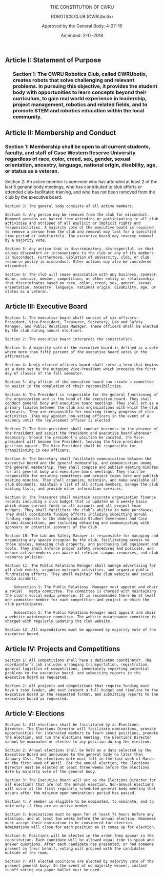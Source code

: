 
<p align="center">
THE CONSTITUTION OF CWRU
</p>

<p align="center">
ROBOTICS CLUB (CWRUbotix) 
</p>

<p align="center">
Approved by the General Body: 4-27-16 
</p>

<p align="center">
Amended: 2-17-2018 
</p>

<br>


## Article I: Statement of Purpose

<h3 style="margin-left: 5%">

**Section 1:** The CWRU Robotics Club, called CWRUbotix, creates robots that solve challenging and relevant problems. In pursuing this objective, it provides the student body with opportunities to learn concepts beyond their curriculum, to gain real world experience in leadership, project management, robotics and related fields, and to promote STEM and robotics education within the local community. 
</h3>

## Article II: Membership and Conduct 

<h3>Section 1: Membership shall be open to all current students, faculty, and staff of Case Western Reserve University regardless of race, color, creed, sex, gender, sexual orientation, ancestry, language, national origin, disability, age, or status as a veteran. 
</h3>   
Section 2: An active member is someone who has attended at least 2 of the last 5 general body meetings, who has contributed to club efforts or attended club-facilitated training, and who has not been removed from the club by the executive board. 

    Section 3: The general body consists of all active members. 

    Section 4: Any person may be removed from the club for misconduct. Removed persons are barred from attending or participating in all club activities and stripped of all explicit or implicit rights and responsibilities. A majority vote of the executive board is required to remove a person from the club and removal may last for a specified time period or indefinitely. The executive board may reverse removal by a majority vote. 

    Section 5: Any action that is discriminatory, disrespectful, or that causes discomfort or inconvenience to the club or any of its members is misconduct. Furthermore, violation of university, club, or club resource policy is misconduct. Other actions may also be considered misconduct. 

    Section 6: The club will cease association with any business, sponsor, donor, advisor, member, competition, or other entity or relationship that discriminates based on race, color, creed, sex, gender, sexual orientation, ancestry, language, national origin, disability, age, or status as a veteran. 

## Article III: Executive Board 

    Section 1: The executive board shall consist of six officers: President, Vice-President, Treasurer, Secretary, Lab and Safety Manager, and Public Relations Manager. These officers shall be elected by the club during annual elections. 

    Section 2: The executive board interprets the constitution. 

    Section 3: A majority vote of the executive board is defined as a vote where more than fifty percent of the executive board votes in the affirmative. 

    Section 4: Newly elected officers board shall serve a term that begins at a date set by the outgoing Vice-President which precedes the first day of classes of the fall semester. 

    Section 5: Any officer of the executive board can create a committee to assist in the completion of their responsibilities. 

    Section 6: The President is responsible for the general functioning of the organization and is the head of the executive board. They shall conduct general body and executive board meetings. They shall act as a primary liaison between the club and organizations with which the club interacts. They are responsible for ensuring timely progress of club activities. They may appoint non-voting officers in the event of a vacancy until the replacement officer is elected. 

    Section 7: The Vice-president shall conduct business in the absence of the President and assist the President and executive board whenever necessary. Should the president’s position be vacated, the Vice-president will become the President, leaving the Vice-president position vacant. The Vice President shall be responsible for transitioning in new officers. 

    Section 8: The Secretary shall facilitate communication between the executive board and the general membership, and communication among the general membership. They shall compose and publish meeting minutes for all general body and executive board meetings. They shall be responsible for ensuring committees and project teams take and publish meeting minutes. They shall organize, maintain, and make available all club documents, maintain a list of all active members, manage the club mailing lists, and provide other information services.
    
    Section 9: The Treasurer shall maintain accurate organization finance records including a club budget that is updated on a weekly basis which shows current funds in all accounts and all project team budgets. They shall facilitate the club’s ability to make purchases. They shall coordinate funding efforts including submitting annual funding requests to the Undergraduate Student Government and Case Alumni Association, and including obtaining and communicating with sponsors or potential sponsors of the club. 

    Section 10: The Lab and Safety Manager is responsible for managing and organizing any spaces occupied by the club, facilitating access to those spaces, managing club property, and purchasing lab equipment and tools. They shall enforce proper safety procedures and policies, and ensure active members are aware of relevant campus resources, and club resource policies. 

    Section 11: The Public Relations Manager shall manage advertising for all club events, organize outreach activities, and organize public fundraising efforts. They shall maintain the club website and social media accounts. 

        Subsection 1: The Public Relations  Manager must appoint and chair a social   media committee. The committee is charged with maintaining the club’s social media presence. It is recommended there be at least one committee member for each competition and project in which the club participates.     

        Subsection 2: The Public Relations Manager must appoint and chair a website maintenance committee. The website maintenance committee is charged with regularly updating the club website. 

    Section 12: All expenditures must be approved by majority vote of the executive board. 

## Article IV: Projects and Competitions 

    Section 1: All competitions shall have a dedicated coordinator. The coordinator’s job includes arranging transportation, registration, general logistics of competitions, immediately reporting potential problems to the executive board, and submitting reports to the executive board as requested. 

    Section 2: All projects and competitions that require funding must have a team leader, who must present a full budget and timeline to the executive board in the requested format, and submitting reports to the executive board as requested. 

## Article V: Elections 

    Section 1: All elections shall be facilitated by an Elections Director. The Elections Director will facilitate nominations, provide opportunities for interested members to learn about positions, promote the election, and run the elections meeting. The Elections Director cannot be nominated or elected to any position during the election. 

    Section 2: Annual elections shall be held on a date selected by the Executive Board and announced to the general body no later than January 31st. The elections date must fall in the last week of March or the first week of April. For the annual election, the Elections Director must be elected at least three weeks before the elections date by majority vote of the general body. 

    Section 3: The Executive Board will act as the Elections Director for all elections that are not the annual election. Non-annual elections will occur at the first regularly scheduled general body meeting that occurs after the minimum open nominations period has passed.

    Section 4: A member is eligible to be nominated, to nominate, and to vote only if they are an active member. 

    Section 5: Nominations must be open for at least 72 hours before any election, and at least two weeks before the annual election. Nominees must accept their nomination to be considered for election. Nominations will close for each position as it comes up for election. 

    Section 6: Positions will be elected in the order they appear in the constitution. Each candidate will be allowed equal time to speak and answer questions. After each candidate has presented, or had someone present on their behalf, voting will proceed with the candidates outside of the room. 

    Section 7: All elected positions are elected by majority vote of the present general body. In the event of no majority winner, instant runoff voting via paper ballot must be used. 
